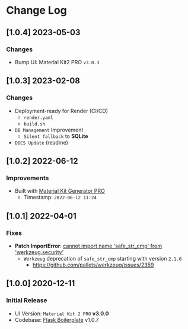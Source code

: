 # Change Log

## [1.0.4] 2023-05-03
### Changes

- Bump UI: Material Kit2 PRO `v3.0.3`

## [1.0.3] 2023-02-08
### Changes

- Deployment-ready for Render (CI/CD)
  - `render.yaml`
  - `build.sh`
- `DB Management` Improvement
  - `Silent fallback` to **SQLite**
- `DOCS Update` (readme)  

## [1.0.2] 2022-06-12
### Improvements

- Built with [Material Kit Generator PRO](https://appseed.us/generator/material-kit2-pro/)
  - Timestamp: `2022-06-12 11:24`

## [1.0.1] 2022-04-01
### Fixes

- **Patch ImportError**: [cannot import name 'safe_str_cmp' from 'werkzeug.security'](https://docs.appseed.us/content/how-to-fix/importerror-cannot-import-name-safe_str_cmp-from-werkzeug.security)
  - `Werkzeug` deprecation of `safe_str_cmp` starting with version `2.1.0`
    - https://github.com/pallets/werkzeug/issues/2359

## [1.0.0] 2020-12-11
### Initial Release

- UI Version: `Material Kit 2 PRO` **v3.0.0**
- Codebase: [Flask Boilerplate](https://github.com/app-generator/boilerplate-code-flask) v1.0.7
